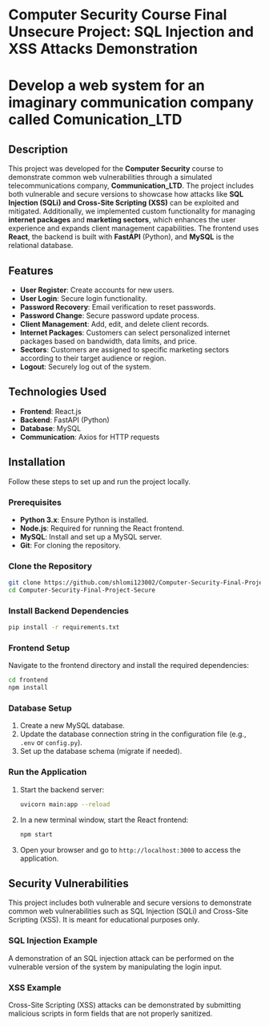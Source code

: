 # Computer Security Course Final Unsecure Project: SQL Injection and XSS Attacks Demonstration 
# Develop a web system for an imaginary communication company called Comunication_LTD

## Description
This project was developed for the 
**Computer Security** course to demonstrate common web vulnerabilities through a simulated telecommunications company, 
**Communication_LTD**. The project includes both vulnerable and secure versions to showcase how attacks like 
**SQL Injection (SQLi) and Cross-Site Scripting (XSS)** can be exploited and mitigated. Additionally, we implemented custom functionality for managing 
**internet packages** and **marketing sectors**, which enhances the user experience and expands client management capabilities. The frontend uses 
**React**, the backend is built with **FastAPI** (Python), and **MySQL** is the relational database.

## Features
- **User Register**: Create accounts for new users.
- **User Login**: Secure login functionality.
- **Password Recovery**: Email verification to reset passwords.
- **Password Change**: Secure password update process.
- **Client Management**: Add, edit, and delete client records.
- **Internet Packages**: Customers can select personalized internet packages based on bandwidth, data limits, and price.
- **Sectors**: Customers are assigned to specific marketing sectors according to their target audience or region.
- **Logout**: Securely log out of the system.

## Technologies Used
- **Frontend**: React.js
- **Backend**: FastAPI (Python)
- **Database**: MySQL
- **Communication**: Axios for HTTP requests

## Installation
Follow these steps to set up and run the project locally.

### Prerequisites
- **Python 3.x**: Ensure Python is installed.
- **Node.js**: Required for running the React frontend.
- **MySQL**: Install and set up a MySQL server.
- **Git**: For cloning the repository.

### Clone the Repository
```bash
git clone https://github.com/shlomi123002/Computer-Security-Final-Project-Secure
cd Computer-Security-Final-Project-Secure
```

### Install Backend Dependencies
```bash
pip install -r requirements.txt
```

### Frontend Setup
Navigate to the frontend directory and install the required dependencies:
```bash
cd frontend
npm install
```

### Database Setup
1. Create a new MySQL database.
2. Update the database connection string in the configuration file (e.g., `.env` or `config.py`).
3. Set up the database schema (migrate if needed).

### Run the Application
1. Start the backend server:
   ```bash
   uvicorn main:app --reload
   ```
2. In a new terminal window, start the React frontend:
   ```bash
   npm start
   ```
3. Open your browser and go to `http://localhost:3000` to access the application.

## Security Vulnerabilities
This project includes both vulnerable and secure versions to demonstrate common web vulnerabilities such as SQL Injection (SQLi) and Cross-Site Scripting (XSS). It is meant for educational purposes only.

### SQL Injection Example
A demonstration of an SQL injection attack can be performed on the vulnerable version of the system by manipulating the login input.

### XSS Example
Cross-Site Scripting (XSS) attacks can be demonstrated by submitting malicious scripts in form fields that are not properly sanitized.
